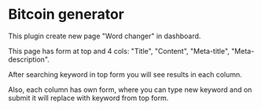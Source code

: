 
# Bitcoin generator

This plugin create new page "Word changer" in dashboard.

This page has form at top and 4 cols: "Title", "Content", "Meta-title", "Meta-description". 

After searching keyword in top form you will see results in each column.

Also, each column has own form, where you can type new keyword and on submit it will replace with keyword from top form.